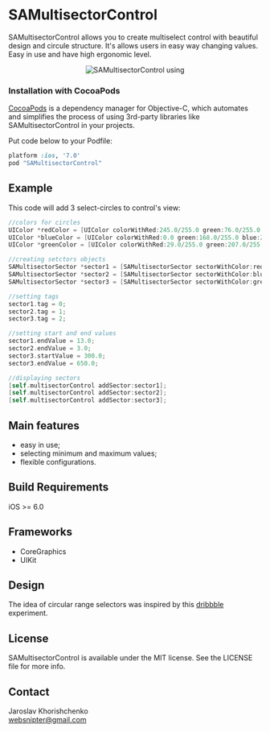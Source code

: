 SAMultisectorControl
===========

SAMultisectorControl allows you to create multiselect control with beautiful design and circule structure. It's allows users in easy way changing values. Easy in use and have high ergonomic level.

<p align="center"><img title="SAMultisectorControl using" src="http://snipter.ho.ua/img/SAMultisectorControl-animation.gif"/></p>

### Installation with CocoaPods

[CocoaPods](http://cocoapods.org) is a dependency manager for Objective-C, which automates and simplifies the process of using 3rd-party libraries like SAMultisectorControl in your projects. 

Put code below to your Podfile:

```ruby
platform :ios, '7.0'
pod "SAMultisectorControl"
```

## Example

This code will add 3 select-circles to control's view:

```objectivec
//colors for circles
UIColor *redColor = [UIColor colorWithRed:245.0/255.0 green:76.0/255.0 blue:76.0/255.0 alpha:1.0];
UIColor *blueColor = [UIColor colorWithRed:0.0 green:168.0/255.0 blue:255.0/255.0 alpha:1.0];
UIColor *greenColor = [UIColor colorWithRed:29.0/255.0 green:207.0/255.0 blue:0.0 alpha:1.0];

//creating setctors objects
SAMultisectorSector *sector1 = [SAMultisectorSector sectorWithColor:redColor maxValue:16.0];
SAMultisectorSector *sector2 = [SAMultisectorSector sectorWithColor:blueColor maxValue:8.0];
SAMultisectorSector *sector3 = [SAMultisectorSector sectorWithColor:greenColor maxValue:1000.0];

//setting tags
sector1.tag = 0;
sector2.tag = 1;
sector3.tag = 2;

//setting start and end values
sector1.endValue = 13.0;
sector2.endValue = 3.0;
sector3.startValue = 300.0;
sector3.endValue = 650.0;

//displaying sectors
[self.multisectorControl addSector:sector1];
[self.multisectorControl addSector:sector2];
[self.multisectorControl addSector:sector3];
```

## Main features
- easy in use;
- selecting minimum and maximum values;
- flexible configurations.

## Build Requirements
iOS >= 6.0

## Frameworks
- CoreGraphics
- UIKit

## Design
The idea of circular range selectors was inspired by this [dribbble](http://dribbble.com/shots/1350793-Search-Preferences-UI "dribbble") experiment.

## License
SAMultisectorControl is available under the MIT license. See the LICENSE file for more info.

## Contact
Jaroslav Khorishchenko<br>
websnipter@gmail.com


